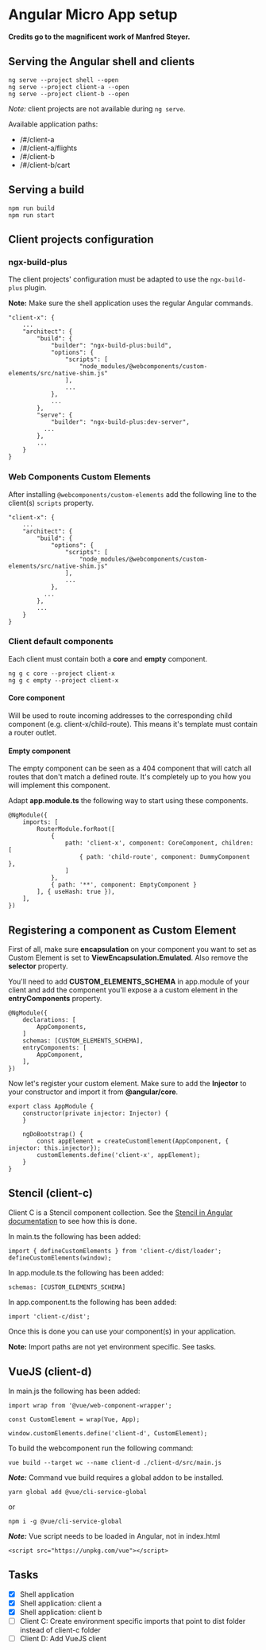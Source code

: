 # Angular Micro App setup

**Credits go to the magnificent work of Manfred Steyer.**

## Serving the Angular shell and clients

```
ng serve --project shell --open
ng serve --project client-a --open
ng serve --project client-b --open
```

*Note:* client projects are not available during `ng serve`.

Available application paths:

* /#/client-a
* /#/client-a/flights
* /#/client-b
* /#/client-b/cart

## Serving a build

```
npm run build
npm run start
```

## Client projects configuration

### ngx-build-plus

The client projects' configuration must be adapted to use the `ngx-build-plus` plugin.

**Note:** Make sure the shell application uses the regular Angular commands.

```
"client-x": {
    ...
    "architect": {
        "build": {
            "builder": "ngx-build-plus:build",
            "options": {
                "scripts": [
                    "node_modules/@webcomponents/custom-elements/src/native-shim.js"
                ],
                ...
            },
            ...
        },
        "serve": {
            "builder": "ngx-build-plus:dev-server",
          ...
        },
        ...
    }
}
```

### Web Components Custom Elements

After installing `@webcomponents/custom-elements` add the following line to the client(s) `scripts` property.

```
"client-x": {
    ...
    "architect": {
        "build": {
            "options": {
                "scripts": [
                    "node_modules/@webcomponents/custom-elements/src/native-shim.js"
                ],
                ...
            },
          ...
        },
        ...
    }
}
```

### Client default components

Each client must contain both a **core** and **empty** component.

```
ng g c core --project client-x
ng g c empty --project client-x
```

#### Core component

Will be used to route incoming addresses to the corresponding child component (e.g. client-x/child-route).
This means it's template must contain a router outlet.

#### Empty component

The empty component can be seen as a 404 component that will catch all routes that don't match a defined route.
It's completely up to you how you will implement this component.

Adapt **app.module.ts** the following way to start using these components.

```
@NgModule({
    imports: [
        RouterModule.forRoot([
            {
                path: 'client-x', component: CoreComponent, children: [
                    { path: 'child-route', component: DummyComponent },
                ]
            },
            { path: '**', component: EmptyComponent }
        ], { useHash: true }),
    ],
})
```

## Registering a component as Custom Element

First of all, make sure **encapsulation** on your component you want to set as Custom Element is set to **ViewEncapsulation.Emulated**. Also remove the **selector** property.

You'll need to add **CUSTOM_ELEMENTS_SCHEMA** in app.module of your client and add the component you'll expose a a custom element in the **entryComponents** property.

```
@NgModule({
    declarations: [
        AppComponents,
    ]
    schemas: [CUSTOM_ELEMENTS_SCHEMA],
    entryComponents: [
        AppComponent,
    ],
})
```

Now let's register your custom element. Make sure to add the **Injector** to your constructor and import it from **@angular/core**.

```
export class AppModule { 
    constructor(private injector: Injector) {
    }

    ngDoBootstrap() {
        const appElement = createCustomElement(AppComponent, { injector: this.injector});
        customElements.define('client-x', appElement);
    }
}
```

## Stencil (client-c)

Client C is a Stencil component collection. See the [Stencil in Angular documentation](https://stenciljs.com/docs/angular) to see how this is done.

In main.ts the following has been added:

```
import { defineCustomElements } from 'client-c/dist/loader';
defineCustomElements(window);
```

In app.module.ts the following has been added:

```
schemas: [CUSTOM_ELEMENTS_SCHEMA]
```

In app.component.ts the following has been added:

```
import 'client-c/dist';
```

Once this is done you can use your component(s) in your application.

**Note:** Import paths are not yet environment specific. See tasks.

## VueJS (client-d)

In main.js the following has been added:

```
import wrap from '@vue/web-component-wrapper';

const CustomElement = wrap(Vue, App);

window.customElements.define('client-d', CustomElement);
```

To build the webcomponent run the following command:

```
vue build --target wc --name client-d ./client-d/src/main.js
```

***Note:*** Command vue build requires a global addon to be installed.

```
yarn global add @vue/cli-service-global
```
or
```
npm i -g @vue/cli-service-global
```

***Note:*** Vue script needs to be loaded in Angular, not in index.html
```
<script src="https://unpkg.com/vue"></script>
```

## Tasks

- [x] Shell application
- [x] Shell application: client a
- [x] Shell application: client b
- [ ] Client C: Create environment specific imports that point to dist folder instead of client-c folder
- [ ] Client D: Add VueJS client